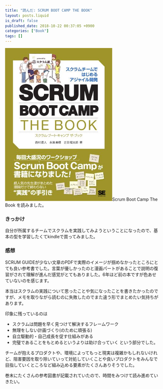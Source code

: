 ```yaml
---
title: "読んだ: SCRUM BOOT CAMP THE BOOK"
layout: posts.liquid
is_draft: false
published_date: 2018-10-22 00:37:05 +0900
categories: ["Book"]
tags: []
---
```


 ![](/public/images/2019/01/d9f0b-08hvbdtEsaTkn-h77.jpg)Scrum Boot Camp The Book を読みました。

### きっかけ
自分が所属するチームでスクラムを実践してみようということになったので、基本の型を学習したくてkindleで買ってみました。

### 感想
SCRUM GUIDEが少ない文章のPDFで実際のイメージが掴めなかったところにとても良い参考書でした。言葉が優しかったのと漫画パートがあることで説明の復習がされて理解が進んだ感覚がとてもありました。6年ほど前の本ですが色あせていないのを感じます。

本当はスクラムの実践について思ったことや気になったことを書きたかったのですが、メモを取りながら読むのに失敗したのでまた違う形でまとめたい気持ちがあります。

印象に残っているのは

- スクラムは問題を早く見つけて解決するフレームワーク
- 無理をしない計画づくり(のために頑張る)
- 自立駆動的・自己成長を促す仕組みがある
- 完璧であることをもとめるというよりは助け合っていく
という部分でした。

チームが抱えるプロダクトや、環境によってもっと現実は複雑かもしれないけれど、阻害要因を取り除いていって対処していくことや良いプロダクトをみんなで目指していくところなど組み込める要素がたくさんありそうでした。

巻末にたくさんの参考図書が記載されていたので、時間をみつけて読み進めていきたい。


